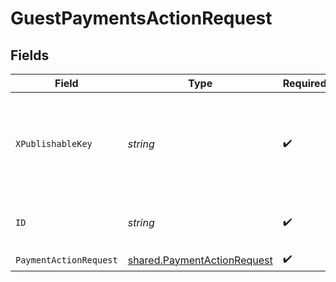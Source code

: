 # GuestPaymentsActionRequest


## Fields

| Field                                                                             | Type                                                                              | Required                                                                          | Description                                                                       | Example                                                                           |
| --------------------------------------------------------------------------------- | --------------------------------------------------------------------------------- | --------------------------------------------------------------------------------- | --------------------------------------------------------------------------------- | --------------------------------------------------------------------------------- |
| `XPublishableKey`                                                                 | *string*                                                                          | :heavy_check_mark:                                                                | The publicly viewable identifier used to identify a merchant division.            |                                                                                   |
| `ID`                                                                              | *string*                                                                          | :heavy_check_mark:                                                                | The ID of the guest payment to operate on                                         | iKv7t5bgt1gg                                                                      |
| `PaymentActionRequest`                                                            | [shared.PaymentActionRequest](../../../pkg/models/shared/paymentactionrequest.md) | :heavy_check_mark:                                                                | N/A                                                                               |                                                                                   |
